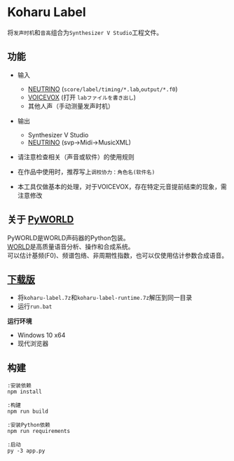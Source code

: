 # Koharu Label
将`发声时机`和`音高`组合为`Synthesizer V Studio`工程文件。  


## 功能
- 输入
  - [NEUTRINO](https://n3utrino.work/) (`score/label/timing/*.lab`,`output/*.f0`)
  - [VOICEVOX](https://voicevox.hiroshiba.jp/) (打开 `labファイルを書き出し`)
  - 其他人声（手动测量发声时机）
- 输出
  - Synthesizer V Studio
  - [NEUTRINO](https://n3utrino.work/) (svp->Midi->MusicXML)
  
- 请注意检查相关（声音或软件）的使用规则
- 在作品中使用时，推荐写上`调校协力：角色名(软件名)`
- 本工具仅做基本的处理，对于VOICEVOX，存在特定元音提前结束的现象，需注意修改


## 关于 [PyWORLD](https://github.com/JeremyCCHsu/Python-Wrapper-for-World-Vocoder/)
PyWORLD是WORLD声码器的Python包装。  
[WORLD](https://github.com/mmorise/World)是高质量语音分析、操作和合成系统。  
可以估计基频(F0)、频谱包络、非周期性指数，也可以仅使用估计参数合成语音。  


## [下载版](https://pan.baidu.com/s/1fJgz6Resv2gt_GJaLMw6Tw?pwd=khrr)
- 将`koharu-label.7z`和`koharu-label-runtime.7z`解压到同一目录
- 运行`run.bat`

**运行环境**
- Windows 10 x64
- 现代浏览器


## 构建
```batch
:安装依赖
npm install

:构建
npm run build

:安装Python依赖
npm run requirements

:启动
py -3 app.py
```